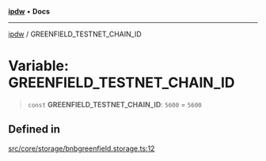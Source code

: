 [**ipdw**](../README.md) • **Docs**

***

[ipdw](../globals.md) / GREENFIELD\_TESTNET\_CHAIN\_ID

# Variable: GREENFIELD\_TESTNET\_CHAIN\_ID

> `const` **GREENFIELD\_TESTNET\_CHAIN\_ID**: `5600` = `5600`

## Defined in

[src/core/storage/bnbgreenfield.storage.ts:12](https://github.com/ansi-code/ipdw/blob/d3334c70f49293ce3e0ff61a485778d41bda3a8d/src/core/storage/bnbgreenfield.storage.ts#L12)
